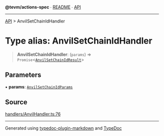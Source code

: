 **@tevm/actions-spec** ∙ [README](../README.md) ∙ [API](../API.md)

***

[API](../API.md) > AnvilSetChainIdHandler

# Type alias: AnvilSetChainIdHandler

> **AnvilSetChainIdHandler**: (`params`) => `Promise`\<[`AnvilSetChainIdResult`](AnvilSetChainIdResult.md)\>

## Parameters

▪ **params**: [`AnvilSetChainIdParams`](AnvilSetChainIdParams.md)

## Source

[handlers/AnvilHandler.ts:76](https://github.com/evmts/tevm-monorepo/blob/main/core/actions-spec/src/handlers/AnvilHandler.ts#L76)

***
Generated using [typedoc-plugin-markdown](https://www.npmjs.com/package/typedoc-plugin-markdown) and [TypeDoc](https://typedoc.org/)
